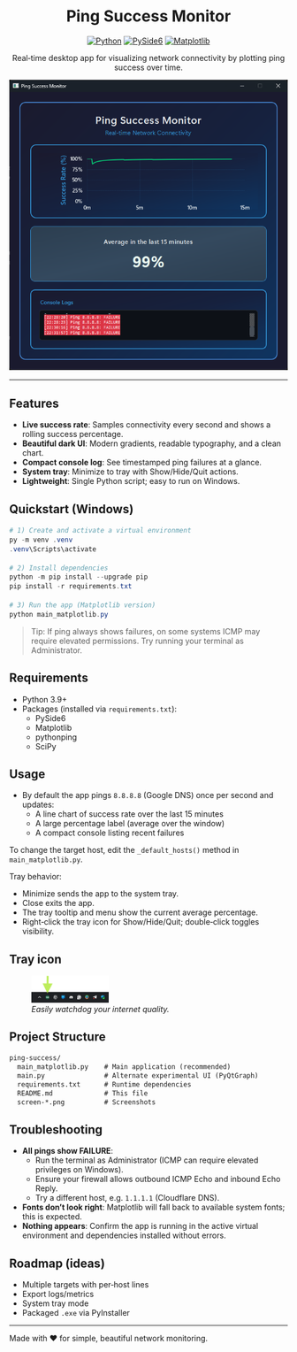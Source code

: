 <div align="center">

# Ping Success Monitor

[![Python](https://img.shields.io/badge/Python-3.9%2B-3776AB?logo=python&logoColor=white)](https://www.python.org/)
[![PySide6](https://img.shields.io/badge/GUI-PySide6-41b883)](https://doc.qt.io/qtforpython/)
[![Matplotlib](https://img.shields.io/badge/Plot-Matplotlib-11557c?logo=matplotlib&logoColor=white)](https://matplotlib.org/)

Real‑time desktop app for visualizing network connectivity by plotting ping success over time.

<img src="screen-05.png" alt="Application Screenshot" width="600"/>

</div>

---

## Features

- **Live success rate**: Samples connectivity every second and shows a rolling success percentage.
- **Beautiful dark UI**: Modern gradients, readable typography, and a clean chart.
- **Compact console log**: See timestamped ping failures at a glance.
- **System tray**: Minimize to tray with Show/Hide/Quit actions.
- **Lightweight**: Single Python script; easy to run on Windows.

## Quickstart (Windows)

```powershell
# 1) Create and activate a virtual environment
py -m venv .venv
.venv\Scripts\activate

# 2) Install dependencies
python -m pip install --upgrade pip
pip install -r requirements.txt

# 3) Run the app (Matplotlib version)
python main_matplotlib.py
```

> Tip: If ping always shows failures, on some systems ICMP may require elevated permissions. Try running your terminal as Administrator.

## Requirements

- Python 3.9+
- Packages (installed via `requirements.txt`):
  - PySide6
  - Matplotlib
  - pythonping
  - SciPy

## Usage

- By default the app pings `8.8.8.8` (Google DNS) once per second and updates:
  - A line chart of success rate over the last 15 minutes
  - A large percentage label (average over the window)
  - A compact console listing recent failures

To change the target host, edit the `_default_hosts()` method in `main_matplotlib.py`.

Tray behavior:
- Minimize sends the app to the system tray.
- Close exits the app.
- The tray tooltip and menu show the current average percentage.
- Right‑click the tray icon for Show/Hide/Quit; double‑click toggles visibility.

## Tray icon
<figure>
  <img src="screen-06.png" alt="System Tray Icon showing average percentage" width="140"/>
  <figcaption><em>Easily watchdog your internet quality.</em></figcaption>
  
</figure>

## Project Structure

```text
ping-success/
  main_matplotlib.py    # Main application (recommended)
  main.py               # Alternate experimental UI (PyQtGraph)
  requirements.txt      # Runtime dependencies
  README.md             # This file
  screen-*.png          # Screenshots
```

## Troubleshooting

- **All pings show FAILURE**:
  - Run the terminal as Administrator (ICMP can require elevated privileges on Windows).
  - Ensure your firewall allows outbound ICMP Echo and inbound Echo Reply.
  - Try a different host, e.g. `1.1.1.1` (Cloudflare DNS).
- **Fonts don’t look right**: Matplotlib will fall back to available system fonts; this is expected.
- **Nothing appears**: Confirm the app is running in the active virtual environment and dependencies installed without errors.

## Roadmap (ideas)

- Multiple targets with per‑host lines
- Export logs/metrics
- System tray mode
- Packaged `.exe` via PyInstaller

---

Made with ❤️ for simple, beautiful network monitoring.
